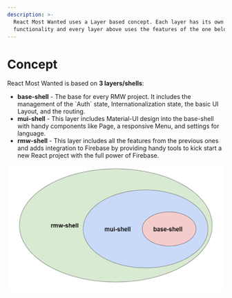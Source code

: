 ```yaml
---
description: >-
  React Most Wanted uses a Layer based concept. Each layer has its own
  functionality and every layer above uses the features of the one below.
---
```


# Concept

React Most Wanted is based on **3 layers/shells**:

* **base-shell** - The base for every RMW project. It includes the management of the \`Auth\` state, Internationalization state, the basic UI Layout, and the routing.
* **mui-shell** -  This layer includes Material-UI design into the base-shell with handy components like Page, a responsive Menu, and settings for language.
* **rmw-shell** - This layer includes all the features from the previous ones and adds integration to Firebase by providing handy tools to kick start a new React project with the full power of Firebase.

![](.gitbook/assets/screenshot-2021-09-22-211556.png)

